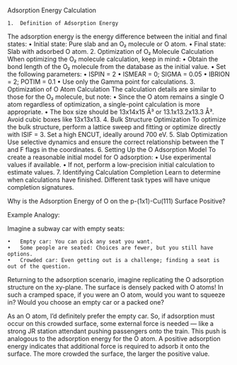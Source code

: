 Adsorption Energy Calculation

    1.	Definition of Adsorption Energy

The adsorption energy is the energy difference between the initial and final states:
• Initial state: Pure slab and an O₂ molecule or O atom.
• Final state: Slab with adsorbed O atom. 2. Optimization of O₂ Molecule Calculation
When optimizing the O₂ molecule calculation, keep in mind:
• Obtain the bond length of the O₂ molecule from the database as the initial value.
• Set the following parameters:
• ISPIN = 2
• ISMEAR = 0; SIGMA = 0.05
• IBRION = 2; POTIM = 0.1
• Use only the Gamma point for calculations. 3. Optimization of O Atom Calculation
The calculation details are similar to those for the O₂ molecule, but note:
• Since the O atom remains a single O atom regardless of optimization, a single-point calculation is more appropriate.
• The box size should be 13x14x15 Å³ or 13.1x13.2x13.3 Å³. Avoid cubic boxes like 13x13x13. 4. Bulk Structure Optimization
To optimize the bulk structure, perform a lattice sweep and fitting or optimize directly with ISIF = 3. Set a high ENCUT, ideally around 700 eV. 5. Slab Optimization
Use selective dynamics and ensure the correct relationship between the T and F flags in the coordinates. 6. Setting Up the O Adsorption Model
To create a reasonable initial model for O adsorption:
• Use experimental values if available.
• If not, perform a low-precision initial calculation to estimate values. 7. Identifying Calculation Completion
Learn to determine when calculations have finished. Different task types will have unique completion signatures.

Why is the Adsorption Energy of O on the p-(1x1)-Cu(111) Surface Positive?

Example Analogy:

Imagine a subway car with empty seats:

    •	Empty car: You can pick any seat you want.
    •	Some people are seated: Choices are fewer, but you still have options.
    •	Crowded car: Even getting out is a challenge; finding a seat is out of the question.

Returning to the adsorption scenario, imagine replicating the O adsorption structure on the xy-plane. The surface is densely packed with O atoms! In such a cramped space, if you were an O atom, would you want to squeeze in? Would you choose an empty car or a packed one?

As an O atom, I’d definitely prefer the empty car. So, if adsorption must occur on this crowded surface, some external force is needed — like a strong JR station attendant pushing passengers onto the train. This push is analogous to the adsorption energy for the O atom. A positive adsorption energy indicates that additional force is required to adsorb it onto the surface. The more crowded the surface, the larger the positive value.
